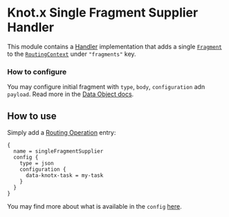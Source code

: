 # Knot.x Single Fragment Supplier Handler
This module contains a [Handler](https://vertx.io/docs/apidocs/io/vertx/core/Handler.html)
implementation that adds a single [`Fragment`](https://github.com/Knotx/knotx-fragments/tree/master/api)
to the [`RoutingContext`](https://vertx.io/docs/apidocs/io/vertx/ext/web/RoutingContext.html) under `"fragments"` key.

### How to configure
You may configure initial fragment with `type`, `body`, `configuration` adn `payload`.
Read more in the [Data Object docs](https://github.com/Knotx/knotx-fragments/blob/master/supplier/single-fragment/docs/asciidoc/dataobjects.adoc).

## How to use
Simply add a [Routing Operation](https://github.com/Knotx/knotx-server-http#routing-operations)
entry:

```hocon
{
  name = singleFragmentSupplier
  config {
    type = json
    configuration {
      data-knotx-task = my-task
    }
  }
}
```

You may find more about what is available in the `config` [here](https://github.com/Knotx/knotx-fragments/blob/master/supplier/single-fragment/docs/asciidoc/dataobjects.adoc). 